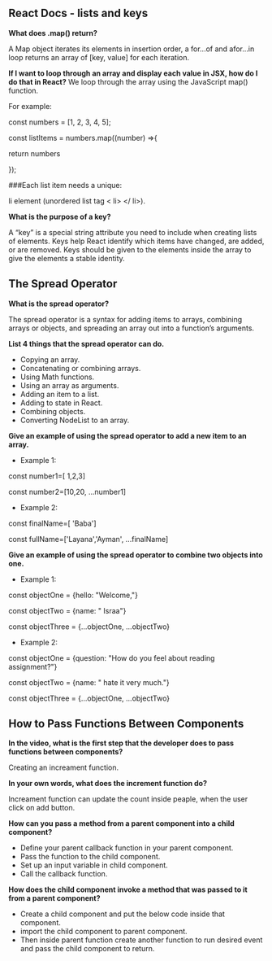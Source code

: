 ## React Docs - lists and keys

**What does .map() return?**

A Map object iterates its elements in insertion order, a for...of and afor...in loop returns an array of [key, value] for each iteration.

**If I want to loop through an array and display each value in JSX, how do I do that in React?**
We loop through the array using the JavaScript map() function. 

For example:

const numbers = [1, 2, 3, 4, 5];

const listItems = numbers.map((number) =>{

  return numbers

});

###Each list item needs a unique:

 li element (unordered list tag < li> </ li>).

**What is the purpose of a key?**

A “key” is a special string attribute you need to include when creating lists of elements. Keys help React identify which items have changed, are added, or are removed. Keys should be given to the elements inside the array to give the elements a stable identity.


## The Spread Operator

**What is the spread operator?**

 The spread operator is a syntax for adding items to arrays, combining arrays or objects, and spreading an array out into a function’s arguments.

**List 4 things that the spread operator can do.**

- Copying an array.
- Concatenating or combining arrays.
- Using Math functions.
- Using an array as arguments.
- Adding an item to a list.
- Adding to state in React.
- Combining objects.
- Converting NodeList to an array.

**Give an example of using the spread operator to add a new item to an array.**

* Example 1:

const number1=[ 1,2,3]

const number2=[10,20, ...number1]

* Example 2:

const finalName=[ 'Baba']

const fullName=['Layana','Ayman', ...finalName]

**Give an example of using the spread operator to combine two objects into one.**

* Example 1:

const objectOne = {hello: "Welcome,"}

const objectTwo = {name: " Israa"}

const objectThree = {...objectOne, ...objectTwo}

* Example 2:

const objectOne = {question: "How do you feel about reading assignment?"}

const objectTwo = {name: " hate it very much."}

const objectThree = {...objectOne, ...objectTwo}


## How to Pass Functions Between Components

**In the video, what is the first step that the developer does to pass functions between components?**

Creating an increament function.

**In your own words, what does the increment function do?**

Increament function can update the count inside peaple, when the user click on add button.

**How can you pass a method from a parent component into a child component?**

- Define your parent callback function in your parent component.
- Pass the function to the child component.
- Set up an input variable in child component.
- Call the callback function.

**How does the child component invoke a method that was passed to it from a parent component?**

- Create a child component and put the below code inside that component.
- import the child component to parent component.
- Then inside parent function create another function to run desired event and pass the child component to return.